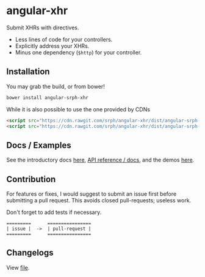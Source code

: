 angular-xhr
==============

Submit XHRs with directives.

- Less lines of code for your controllers.
- Explicitly address your XHRs.
- Minus one dependency (```$http```) for your controller.

## Installation

You may grab the build, or from bower!

```bash
bower install angular-srph-xhr
```

While it is also possible to use the one provided by CDNs

```html
<script src="https://cdn.rawgit.com/srph/angular-xhr/dist/angular-srph-xhr.js"></script>
<script src="https://cdn.rawgit.com/srph/angular-xhr/dist/angular-srph-xhr.min.js"></script>
```

## Docs / Examples

See the introductory docs [here](https://srph.github.io/angular-xhr), [API reference / docs](https://srph.github.io/angular-xhr/reference.html), and the demos [here](https://srph.github.io/angular-xhr/examples).

## Contribution

For features or fixes, I would suggest to submit an issue first before submitting a pull request. This avoids closed pull-requests; useless work.

Don't forget to add tests if necessary.

```
=========      ================
| issue |  ->  | pull-request |
=========      ================
```

## Changelogs

View [file](https://github.com/srph/angular-xhr/blob/gh-pages/CHANGELOG.md).